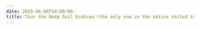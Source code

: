 ```yaml
---
date: 2025-06-06T14:00:00
title: Tour the Deep Soil Ecotron (the only one in the entire United States!)
---
```


